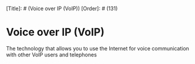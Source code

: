 [Title]: # (Voice over IP (VoIP))
[Order]: # (131)

# Voice over IP (VoIP)

The technology that allows you to use the Internet for voice communication with other VoIP users and telephones